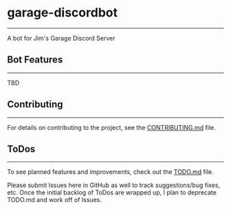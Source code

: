 # garage-discordbot

---
A bot for Jim's Garage Discord Server

## Bot Features

---
TBD

## Contributing

---
For details on contributing to the project, see the [CONTRIBUTING.md](.github/CONTRIBUTING.md) file.

## ToDos

---
To see planned features and improvements, check out the [TODO.md](.github/TODO.md) file.

Please submit Issues here in GitHub as well to track suggestions/bug fixes, etc. 
Once the initial backlog of ToDos are wrapped up, I plan to deprecate TODO.md and work off of Issues.
